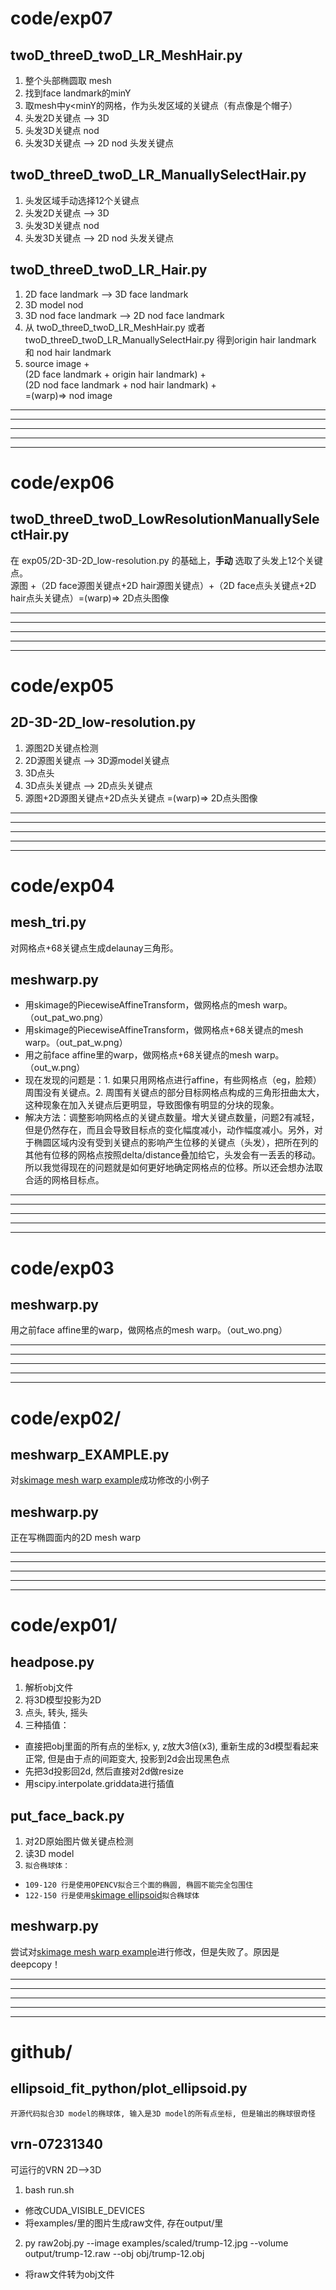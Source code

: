 # code/exp07
## twoD\_threeD\_twoD\_LR\_MeshHair.py
1. 整个头部椭圆取 mesh
2. 找到face landmark的minY
3. 取mesh中y<minY的网格，作为头发区域的关键点（有点像是个帽子）
4. 头发2D关键点 --> 3D
5. 头发3D关键点 nod
6. 头发3D关键点 --> 2D nod 头发关键点

## twoD\_threeD\_twoD\_LR\_ManuallySelectHair.py
1. 头发区域手动选择12个关键点
2. 头发2D关键点 --> 3D
3. 头发3D关键点 nod
4. 头发3D关键点 --> 2D nod 头发关键点

## twoD\_threeD\_twoD\_LR\_Hair.py
1. 2D face landmark --> 3D face landmark
2. 3D model nod
3. 3D nod face landmark --> 2D nod face landmark
4. 从 twoD\_threeD\_twoD\_LR\_MeshHair.py 或者 twoD\_threeD\_twoD\_LR\_ManuallySelectHair.py 得到origin hair landmark 和 nod hair landmark
5. source image +   
(2D face landmark + origin hair landmark) +   
(2D nod face landmark + nod hair landmark) +    
=(warp)=> nod image

---
---
---
---
---

# code/exp06
## twoD\_threeD\_twoD\_LowResolutionManuallySelectHair.py
在 exp05/2D-3D-2D_low-resolution.py 的基础上，**手动** 选取了头发上12个关键点。  
源图 +（2D face源图关键点+2D hair源图关键点）+（2D face点头关键点+2D hair点头关键点）=(warp)=> 2D点头图像

---
---
---
---
---

# code/exp05
## 2D-3D-2D_low-resolution.py
1. 源图2D关键点检测
2. 2D源图关键点 --> 3D源model关键点
3. 3D点头
4. 3D点头关键点 --> 2D点头关键点
5. 源图+2D源图关键点+2D点头关键点 =(warp)=> 2D点头图像

---
---
---
---
---

# code/exp04
## mesh_tri.py
对网格点+68关键点生成delaunay三角形。

## meshwarp.py
  - 用skimage的PiecewiseAffineTransform，做网格点的mesh warp。（out_pat_wo.png）
  - 用skimage的PiecewiseAffineTransform，做网格点+68关键点的mesh warp。（out_pat_w.png）
  - 用之前face affine里的warp，做网格点+68关键点的mesh warp。（out_w.png）
  - 现在发现的问题是：1. 如果只用网格点进行affine，有些网格点（eg，脸颊）周围没有关键点。2. 周围有关键点的部分目标网格点构成的三角形扭曲太大，这种现象在加入关键点后更明显，导致图像有明显的分块的现象。
  - 解决方法：调整影响网格点的关键点数量。增大关键点数量，问题2有减轻，但是仍然存在，而且会导致目标点的变化幅度减小，动作幅度减小。另外，对于椭圆区域内没有受到关键点的影响产生位移的关键点（头发），把所在列的其他有位移的网格点按照delta/distance叠加给它，头发会有一丢丢的移动。所以我觉得现在的问题就是如何更好地确定网格点的位移。所以还会想办法取合适的网格目标点。

---
---
---
---
---

# code/exp03
## meshwarp.py
用之前face affine里的warp，做网格点的mesh warp。（out_wo.png）

---
---
---
---
---

# code/exp02/
## meshwarp_EXAMPLE.py
对<a href="http://scikit-image.org/docs/dev/auto_examples/transform/plot_piecewise_affine.html?highlight=piecewise#piecewise-affine-transformation" target="_blank">skimage mesh warp example</a>成功修改的小例子

## meshwarp.py
正在写椭圆面内的2D mesh warp


---
---
---
---
---

# code/exp01/
## headpose.py
1. 解析obj文件
2. 将3D模型投影为2D
3. 点头, 转头, 摇头
4. 三种插值：
  - 直接把obj里面的所有点的坐标x, y, z放大3倍(x3), 重新生成的3d模型看起来正常, 但是由于点的间距变大, 投影到2d会出现黑色点
  - 先把3d投影回2d, 然后直接对2d做resize
  - 用scipy.interpolate.griddata进行插值

## put\_face\_back.py
1. 对2D原始图片做关键点检测
2. 读3D model
3. `拟合椭球体：`
  - `109-120 行是使用OPENCV拟合三个面的椭圆, 椭圆不能完全包围住`
  - `122-150 行是使用`<a href="http://scikit-image.org/docs/dev/api/skimage.draw.html?highlight=ellipse#ellipsoid" target="_blank">skimage ellipsoid</a>`拟合椭球体`

## meshwarp.py
尝试对<a href="http://scikit-image.org/docs/dev/auto_examples/transform/plot_piecewise_affine.html?highlight=piecewise#piecewise-affine-transformation" target="_blank">skimage mesh warp example</a>进行修改，但是失败了。原因是deepcopy！


---
---
---
---
---


# github/
## ellipsoid\_fit\_python/plot_ellipsoid.py
`开源代码拟合3D model的椭球体, 输入是3D model的所有点坐标, 但是输出的椭球很奇怪`

## vrn-07231340
可运行的VRN 2D-->3D  

1. bash run.sh
  - 修改CUDA\_VISIBLE_DEVICES
  - 将examples/里的图片生成raw文件, 存在output/里
2. py raw2obj.py --image examples/scaled/trump-12.jpg --volume output/trump-12.raw --obj obj/trump-12.obj
  - 将raw文件转为obj文件

